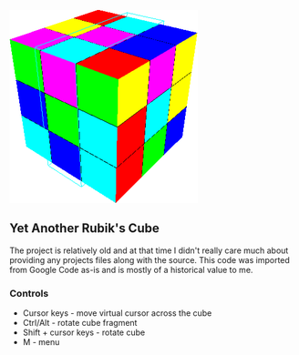 ![1](/yarc.png?raw=true)

## Yet Another Rubik's Cube
The project is relatively old and at that time I didn't really care much about providing any projects files along with the source.
This code was imported from Google Code as-is and is mostly of a historical value to me.

### Controls
* Cursor keys - move virtual cursor across the cube
* Ctrl/Alt - rotate cube fragment
* Shift + cursor keys - rotate cube
* M - menu
